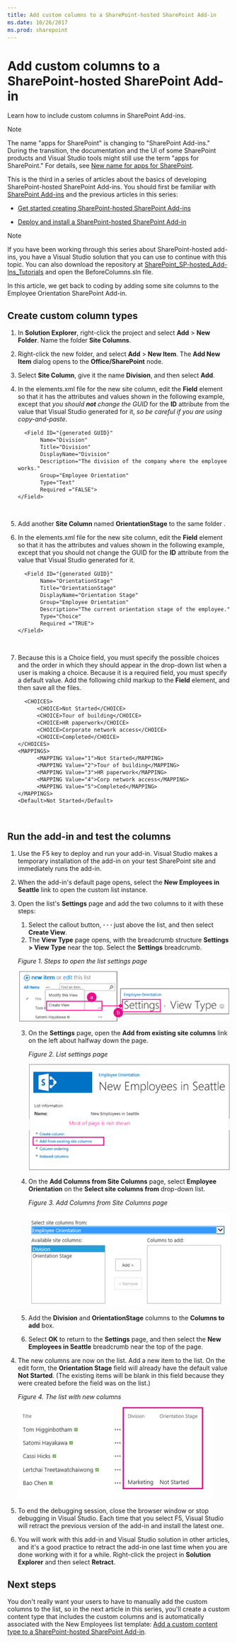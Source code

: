 ```yaml
---
title: Add custom columns to a SharePoint-hosted SharePoint Add-in
ms.date: 10/26/2017
ms.prod: sharepoint
---
```


# Add custom columns to a SharePoint-hosted SharePoint Add-in

Learn how to include custom columns in SharePoint Add-ins.
 
> [!NOTE]
> The name "apps for SharePoint" is changing to "SharePoint Add-ins." During the transition, the documentation and the UI of some SharePoint products and Visual Studio tools might still use the term "apps for SharePoint." For details, see [New name for apps for SharePoint](new-name-for-apps-for-sharepoint.md#bk_newname).

This is the third in a series of articles about the basics of developing SharePoint-hosted SharePoint Add-ins. You should first be familiar with [SharePoint Add-ins](sharepoint-add-ins.md) and the previous articles in this series:

-  [Get started creating SharePoint-hosted SharePoint Add-ins](get-started-creating-sharepoint-hosted-sharepoint-add-ins.md)
   
-  [Deploy and install a SharePoint-hosted SharePoint Add-in](deploy-and-install-a-sharepoint-hosted-sharepoint-add-in.md)
    
> [!NOTE]
> If you have been working through this series about SharePoint-hosted add-ins, you have a Visual Studio solution that you can use to continue with this topic. You can also download the repository at [SharePoint_SP-hosted_Add-Ins_Tutorials](https://github.com/OfficeDev/SharePoint_SP-hosted_Add-Ins_Tutorials) and open the BeforeColumns.sln file.

In this article, we get back to coding by adding some site columns to the Employee Orientation SharePoint Add-in.
 
## Create custom column types

1. In **Solution Explorer**, right-click the project and select **Add** > **New Folder**. Name the folder **Site Columns**.    
 
2. Right-click the new folder, and select **Add** > **New Item**. The **Add New Item** dialog opens to the **Office/SharePoint** node.
     
3. Select **Site Column**, give it the name **Division**, and then select **Add**.
    
4. In the elements.xml file for the new site column, edit the **Field** element so that it has the attributes and values shown in the following example, except that *you should **not** change the GUID* for the **ID** attribute from the value that Visual Studio generated for it, *so be careful if you are using copy-and-paste*.
    
    ```
      <Field ID="{generated GUID}" 
           Name="Division" 
           Title="Division" 
           DisplayName="Division" 
           Description="The division of the company where the employee works." 
           Group="Employee Orientation" 
           Type="Text" 
           Required ="FALSE">
    </Field>
    ```
    
    <br/>

5. Add another **Site Column** named **OrientationStage** to the same folder .
    
6. In the elements.xml file for the new site column, edit the **Field** element so that it has the attributes and values shown in the following example, except that you should not change the GUID for the **ID** attribute from the value that Visual Studio generated for it.
    
    ```
      <Field ID="{generated GUID}" 
           Name="OrientationStage" 
           Title="OrientationStage"
           DisplayName="Orientation Stage" 
           Group="Employee Orientation" 
           Description="The current orientation stage of the employee." 
           Type="Choice"
           Required ="TRUE">
    </Field>
    ```
    
    <br/>

7. Because this is a Choice field, you must specify the possible choices and the order in which they should appear in the drop-down list when a user is making a choice. Because it is a required field, you must specify a default value. Add the following child markup to the **Field** element, and then save all the files.
    
    ```
      <CHOICES>
          <CHOICE>Not Started</CHOICE>
          <CHOICE>Tour of building</CHOICE>
          <CHOICE>HR paperwork</CHOICE>
          <CHOICE>Corporate network access</CHOICE>
          <CHOICE>Completed</CHOICE>
    </CHOICES>
    <MAPPINGS>
          <MAPPING Value="1">Not Started</MAPPING>
          <MAPPING Value="2">Tour of building</MAPPING>
          <MAPPING Value="3">HR paperwork</MAPPING>
          <MAPPING Value="4">Corp network access</MAPPING>
          <MAPPING Value="5">Completed</MAPPING>
    </MAPPINGS>
    <Default>Not Started</Default>
    ```

    </br>
    
## Run the add-in and test the columns

1. Use the F5 key to deploy and run your add-in. Visual Studio makes a temporary installation of the add-in on your test SharePoint site and immediately runs the add-in.  
 
2. When the add-in's default page opens, select the **New Employees in Seattle** link to open the custom list instance.
 
3. Open the list's **Settings** page and add the two columns to it with these steps:
    
    1. Select the callout button, **· · ·** just above the list, and then select **Create View**.
    2. The **View Type** page opens, with the breadcrumb structure **Settings > View Type** near the top. Select the **Settings** breadcrumb.
    
    *Figure 1. Steps to open the list settings page*

    ![New Employee in Seattle list with callout button and Create View item highlighted as step one. Then arrow to Create View page with Settings breadcrumb highlighted.](../images/6c119cae-adf8-42ff-9890-f3aa1e11719d.png)
 
    3. On the **Settings** page, open the **Add from existing site columns** link on the left about halfway down the page.
    
        *Figure 2. List settings page*

        ![The list instance settings page with the link for Add Columns from Site Columns highlighted.](../images/a8698b77-b9d2-40f6-89f6-ccc3c6e06073.png)

    4. On the **Add Columns from Site Columns** page, select **Employee Orientation** on the **Select site columns from** drop-down list.
    
        *Figure 3. Add Columns from Site Columns page*

        ![The SharePoint column selection control, with Employee Orientation selected in the drop-down labelled Select site columns.](../images/3b33c622-c52a-45fd-8ea1-d7f307539753.png)

    5. Add the **Division** and **OrientationStage** columns to the **Columns to add** box.

    6. Select **OK** to return to the **Settings** page, and then select the **New Employees in Seattle** breadcrumb near the top of the page.
    
4. The new columns are now on the list. Add a new item to the list. On the edit form, the **Orientation Stage** field will already have the default value **Not Started**. (The existing items will be blank in this field because they were created before the field was on the list.)
    
    *Figure 4. The list with new columns*

    ![The list with the new Division and Orientation Stage columns.](../images/d4e17424-c06b-4635-aab8-4912cee5fe35.png)
 
5. To end the debugging session, close the browser window or stop debugging in Visual Studio. Each time that you select F5, Visual Studio will retract the previous version of the add-in and install the latest one.
    
6. You will work with this add-in and Visual Studio solution in other articles, and it's a good practice to retract the add-in one last time when you are done working with it for a while. Right-click the project in **Solution Explorer** and then select **Retract**.
    

## Next steps
<a name="Nextsteps"> </a>

You don't really want your users to have to manually add the custom columns to the list, so in the next article in this series, you'll create a custom content type that includes the custom columns and is automatically associated with the New Employees list template: [Add a custom content type to a SharePoint-hosted SharePoint Add-in](add-a-custom-content-type-to-a-sharepoint-hosted-sharepoint-add-in.md). 
 

 

